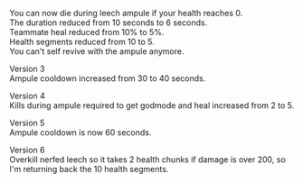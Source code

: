 You can now die during leech ampule if your health reaches 0.  
The duration reduced from 10 seconds to 6 seconds.  
Teammate heal reduced from 10% to 5%.  
Health segments reduced from 10 to 5.  
You can't self revive with the ampule anymore.  
  
Version 3  
Ampule cooldown increased from 30 to 40 seconds.  
  
Version 4  
Kills during ampule required to get godmode and heal increased from 2 to 5.  
  
Version 5  
Ampule cooldown is now 60 seconds.  
  
Version 6  
Overkill nerfed leech so it takes 2 health chunks if damage is over 200, so I'm returning back the 10 health segments.  
